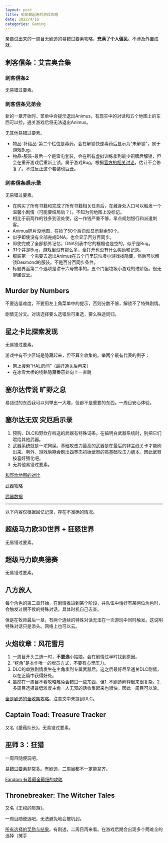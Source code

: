 ```yaml
---
layout: post
title: 偷偷藏起来的游戏攻略
date: 2022/4/16
categories: Gaming
---
```


亲自试出来的一周目无剧透的易错过要素攻略，**充满了个人偏见**。不涉及外置成就。

<!--more-->

## 刺客信条：艾吉奥合集

### 刺客信条2

无易错过要素。

### 刺客信条兄弟会

新的一章开始时，菜单中会提示退出Animus，有现实中的对话和五个地图上的东西可以捡。通关游戏后将无法退出Animus。

无其他易错过要素。

- 物品-补给品-第二个栏位是毒药，会在解锁快速毒药后显示为“未解锁”，属于游戏Bug。
- 物品-服装-最后一个是雷电套装，会在所有虚拟训练拿到最少铜牌后解锁，但会在重开游戏后重新上锁，属于游戏Bug。根据[官方的相关讨论](https://discussions.ubisoft.com/topic/153766/unable-to-use-raiden-outfit-even-though-i-completed-vr-training-missions-on-gold)，估计不会修复了。不过反正这个套装也巨丑。

### 刺客信条启示录

无易错过要素。

- 在购买了所有书籍和完成了所有书籍相关任务后，在藏身处入口可以触发一个温馨小剧情（可能要结局后？）。不知为何地图上没标记。
- 相比于前两作的钱多到没处使，这一作钱严重不够，早点规划银行和派遣刺客。
- Animus碎片没地图，在捡了50个后自动显示剩余50个。
- 似乎即使没有全部完成DNA，也会显示百分百同步。
- 即使完成了全部额外记忆，DNA列表中它的框框也是空的，似乎是Bug。
- 31个井是Bug，游戏里没有那么多，全打开也没有什么奖励和记录。
- 服装第一个需要去退出Animus在五个门里玩垃圾小游戏找隐藏，然后可以解锁Desmond的服装。不是百分百同步条件。
- 标题界面第二个选项是讲十六号故事的。五个门里垃圾小游戏的进阶版。很无聊建议云。

## Murder by Numbers

不要选低难度，不要用左上角菜单中的提示，否则分数不够，解锁不了特殊剧情。

剧情无分叉。对话选择要么选错后可重选，要么殊途同归。

## 星之卡比探索发现

无易错过要素。

游戏中有不少区域是隐藏起来，但不算全收集的。举两个最有代表的例子：

- 网上搜索“HAL房间”（最好通关后再来）
- 在冰雪大桥的绕路隐藏番茄处向上一直跳

## 塞尔达传说 旷野之息

易错过的东西我可以列举出一大堆，但都不是重要的东西。一周目安心体验。

## 塞尔达无双 灾厄启示录

1. 预购、DLC和野炊存档送的武器有特殊词条。在搞明白武器系统时，别把它们喂给其他武器。
1. 武器系统就是一坨狗屎。基础攻击力最高的武器是在最后的非主线关卡才能刷出来。另外，游戏后期会刷出四英杰初始武器的高基础攻击力版本。因此武器按喜好强化吧。
1. 无其他易错过要素。

[和野炊地图的对比](https://www.reddit.com/r/Breath_of_the_Wild/comments/kbnuiw/all_age_of_calamity_maps_overlaid_against_botws/)

[武器攻略](https://www.youtube.com/playlist?list=PL2jZokpONSQTZhbPVfDmU_-NSe6SWvqcy)

[武器数据](https://docs.google.com/spreadsheets/d/1Ci8hBndMf9jIRC_sYzZaKWhWt9UVw9Ee8PyhlbQ-eHA/)

------------------

以下内容仅根据回忆记录，存在不准确的情况。

## 超级马力欧3D世界 + 狂怒世界

无易错过要素。

## 超级马力欧奥德赛

无易错过要素。

## 八方旅人

每个角色的第二章开始，在剧情推进到某个阶段，并队伍中恰好有某两位角色时，会触发过期不候的特殊对话。具体时机自己去查。

但是在牧师最后一章，有两个连续的特殊对话无法在一次游玩中同时触发。这说明特殊对话只是添头。网络上也可以云。

## 火焰纹章：风花雪月

1. 一周目开头三选一时，**不要选**小姑娘。会在剧情过半时找到原因。
1. “挖角”是本作唯一的增员方式，不要有心里压力。
1. DLC的单独剧情发生在主角拿到专属武器后。这之后最好尽早通关DLC剧情，以在正篇中获得好处。
1. 虽然在一周目不看攻略难免会错过一些东西，但1. 不剧透解释起来很复杂。2. 多周目选择最低难度主角一人无双的话收集起来也很快。因此一周目可以浪。

[全是剧透的全收集攻略](https://bbs.nga.cn/read.php?tid=20191322)。注意文中未提到DLC。

## Captain Toad: Treasure Tracker

又名《蘑菇队长》。无易错过要素。

## 巫师 3：狂猎

一周目随便玩吧。

[易错过要素非常多](https://steamcommunity.com/sharedfiles/filedetails/?id=1637796489&searchtext=missables)。有剧透，二周目都不一定能拿齐。

[Fandom 有着最全最细的攻略](https://witcher.fandom.com/wiki/The_Witcher_3:_Wild_Hunt)

## Thronebreaker: The Witcher Tales

又名《王权的陨落》。

一周目随便选吧，无法避免地会被坑到。

[所有选择的奖励与结果](https://steamcommunity.com/sharedfiles/filedetails/?id=1595536104)。有剧透，二周目再来看。在游戏后期会出现多个两难全的选择（摊手

